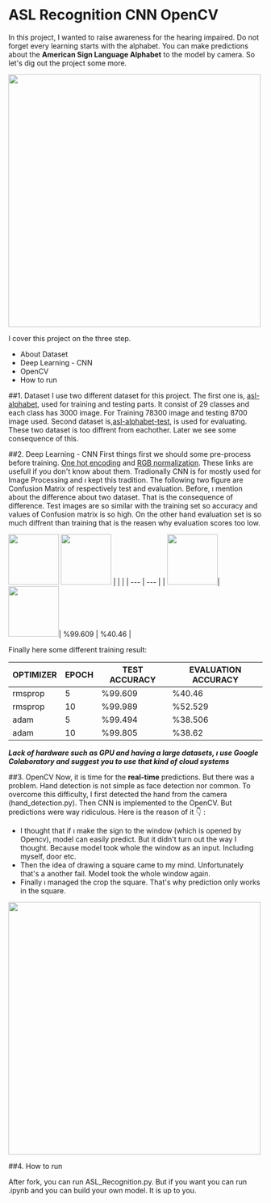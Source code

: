 # ASL Recognition CNN OpenCV

In this project, I wanted to raise awareness for the hearing impaired. Do not forget every learning starts with the alphabet. You can make predictions about the **American Sign Language Alphabet** to the model by camera. So let's dig out the project some more.


<img src="https://user-images.githubusercontent.com/81585804/168675071-f64e8df6-d62c-42af-a44b-7b554d3212cf.png" width="500" height="500">

I cover this project on the three step.
* About Dataset
* Deep Learning - CNN
* OpenCV
* How to run

##1. Dataset
I use two different dataset for this project. The first one is, [asl-alphabet](https://www.kaggle.com/datasets/grassknoted/asl-alphabet), used for training and testing parts. It consist of 29 classes and each class has 3000 image. For Training 78300 image and  testing 8700 image used.
Second dataset is,[asl-alphabet-test](https://www.kaggle.com/datasets/danrasband/asl-alphabet-test), is used for evaluating. These two dataset is too diffrent from eachother. Later we see some consequence of this.

##2. Deep Learning - CNN
First things first we should some pre-process before training. [One hot encoding](https://scikit-learn.org/stable/modules/generated/sklearn.preprocessing.OneHotEncoder.html) and [RGB normalization](https://akash0x53.github.io/blog/2013/04/29/RGB-Normalization/). These links are usefull if you don't know about them. Tradionally CNN is for mostly used for Image Processing and ı kept this tradition. The following two figure are Confusion Matrix of respectively test and evaluation.  Before, ı mention about the difference about two dataset.  That is the consequence of difference. Test images are so similar with the training set so accuracy and values of Confusion matrix is so high.  On the other hand evaluation set is so much diffrent than training that is the reasen why evaluation scores too low.

<img src="https://user-images.githubusercontent.com/81585804/168676983-3094ac59-9b7b-4f6e-97f2-3908624eae0c.png" width="100" height="100">
<img src="https://user-images.githubusercontent.com/81585804/168677085-43356f35-aed3-4e2d-b010-cec958e7a4d3.png" width="100" height="100">
|  |  |   
| --- | --- |
| <img src="https://user-images.githubusercontent.com/81585804/168676983-3094ac59-9b7b-4f6e-97f2-3908624eae0c.png" width="100" height="100">| <img src="https://user-images.githubusercontent.com/81585804/168677085-43356f35-aed3-4e2d-b010-cec958e7a4d3.png" width="100" height="100">| %99.609 | %40.46 |


Finally here some different training result:

| OPTIMIZER | EPOCH | TEST ACCURACY | EVALUATION ACCURACY |
| --- | --- | --- | --- |
| rmsprop | 5 | %99.609 | %40.46 |
| rmsprop | 10 | %99.989 | %52.529 |
| adam | 5 | %99.494 | %38.506 |
| adam | 10 | %99.805 | %38.62 |

***Lack of hardware such as GPU and having a large datasets, ı use Google Colaboratory and suggest you to use that kind of cloud systems***

##3. OpenCV
Now, it is time for the **real-time** predictions. But there was a problem. Hand detection is not simple as face detection nor common. To overcome this difficulty, I first detected the hand from the camera (hand_detection.py).
Then CNN is implemented to the OpenCV. But predictions were way ridiculous. Here is the reason of it :point_down: : 

* I thought that if ı make the sign to the window (which is opened by Opencv), model can easily predict. But it didn't turn out the way I thought. Because model took whole the window as an input. Including myself, door etc.
* Then the idea of drawing a square came to my mind. Unfortunately that's a another fail. Model took the whole window again.
* Finally ı managed the crop the square. That's why prediction only works in the square.



<img src="https://user-images.githubusercontent.com/81585804/168678162-4722404a-1fd3-44d9-8f6e-ab90ce95abb4.jpeg" width="500" height="500">


##4. How to run 

After fork, you can run ASL_Recognition.py. But if you want you can run .ipynb and you can build your own model. It is up to you. 
